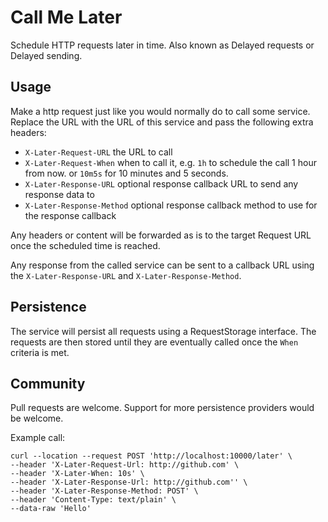 # Call Me Later

Schedule HTTP requests later in time. Also known as Delayed requests or Delayed sending.

## Usage

Make a http request just like you would normally do to call some service. Replace the URL with the URL of this service
and pass the following extra headers:

* `X-Later-Request-URL` the URL to call
* `X-Later-Request-When` when to call it, e.g. `1h` to schedule the call 1 hour from now. or `10m5s` for 10 minutes and
  5 seconds.
* `X-Later-Response-URL` optional response callback URL to send any response data to
* `X-Later-Response-Method` optional response callback method to use for the response callback

Any headers or content will be forwarded as is to the target Request URL once the scheduled time is reached.

Any response from the called service can be sent to a callback URL using the `X-Later-Response-URL`
and `X-Later-Response-Method`.

## Persistence

The service will persist all requests using a RequestStorage interface. The requests are then stored until they are
eventually called once the `When` criteria is met.

## Community

Pull requests are welcome. Support for more persistence providers would be welcome.

Example call:

```
curl --location --request POST 'http://localhost:10000/later' \
--header 'X-Later-Request-Url: http://github.com' \
--header 'X-Later-When: 10s' \
--header 'X-Later-Response-Url: http://github.com'' \
--header 'X-Later-Response-Method: POST' \
--header 'Content-Type: text/plain' \
--data-raw 'Hello'
```